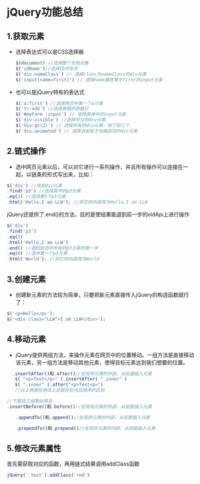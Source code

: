 # jQuery功能总结
## 1.获取元素
* 选择表达式可以是CSS选择器
  ```JavaScript
  $(document) //选择整个文档对象
  $('idName')//选择ID的名字
  $('div.nameClass') // 选择class为nameClass的div元素
  $('input[name=first]') // 选择name属性等于first的input元素
  ```
* 也可以是jQuery特有的表达式
  ```JavaScript
  $('a:first') //选择网页中第一个a元素
  $('tr:odd') //选择表格的奇数行
  $('#myForm :input') // 选择表单中的input元素
  $('div:visible') //选择可见的div元素
  $('div:gt(2)') // 选择所有的div元素，除了前三个
  $('div:animated') // 选择当前处于动画状态的div元素
  ```
## 2.链式操作
* 选中网页元素以后，可以对它进行一系列操作，并且所有操作可以连接在一起，以链条的形式写出来，比如：
```JavaScript
$('div') //找到div元素
.find('p3') //选择其中的p3元素
.eq(2) //选择第3个p3元素
.html('Hello,I am LLW'); //将它的内容改为Hello,I am LLW
```
jQuery还提供了.end()的方法，目的是使结果能退到前一步的oldApi上进行操作
```JavaScript
$('div')
.find('p3')
.eq(2)
.html('Hello,I am LLW')
.end() //退回到选中所有的p3元素的那一步
.eq(0) //选中第一个p3元素
.html('World'); //将它的内容改为World
```
## 3.创建元素
* 创建新元素的方法较为简单，只要把新元素直接传入jQuery的构造函数就行了：
```JavaScript
$('<p>Hello</p>');
$('<div class="LLW">I am LLW</div>');
```
## 4.移动元素
* jQuery提供两组方法，来操作元素在网页中的位置移动。一组方法是直接移动该元素，另一组方法是移动其他元素，使得目标元素达到我们想要的位置。
```JavaScript
  .insertAfter()和.after()//在现存元素的外部，从后面插入元素
   $( "<p>Test</p>" ).insertAfter( ".inner" )
   $( ".inner" ).after("<p>Test<p>")
   //以上两者在用法上还是存在先后顺序的区别

//下面这三组类似用法
.insertBefore()和.before()//在现存元素的外部，从前面插入元素

　　.appendTo()和.append()//在现存元素的内部，从后面插入元素

　　.prependTo()和.prepend()//在现存元素的内部，从前面插入元素
```
## 5.修改元素属性
首先需获取对应的函数，再用链式结果调用addClass函数
```JavaScript
jQuery('.test').addClass('red')
```